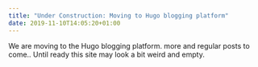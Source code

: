 ```yaml
---
title: "Under Construction: Moving to Hugo blogging platform"
date: 2019-11-10T14:05:20+01:00
---
```

We are moving to the Hugo blogging platform. more and regular posts to come.. Until ready this site may look a bit weird and empty.

